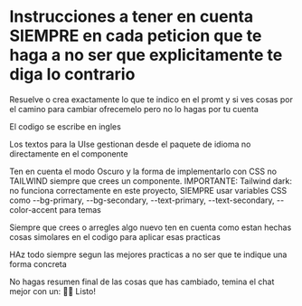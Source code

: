 # Instrucciones a tener en cuenta SIEMPRE en cada peticion que te haga a no ser que explicitamente te diga lo contrario

Resuelve o crea exactamente lo que te indico en el promt y si ves cosas por el camino para cambiar ofrecemelo pero no lo hagas por tu cuenta

El codigo se escribe en ingles

Los textos para la UIse gestionan desde el paquete de idioma no directamente en el componente

Ten en cuenta el modo Oscuro y la forma de implementarlo con CSS no TAILWIND siempre que crees un componente. IMPORTANTE: Tailwind dark: no funciona correctamente en este proyecto, SIEMPRE usar variables CSS como --bg-primary, --bg-secondary, --text-primary, --text-secondary, --color-accent para temas

Siempre que crees o arregles algo nuevo ten en cuenta como estan hechas cosas simolares en el codigo para aplicar esas practicas

HAz todo siempre segun las mejores practicas a no ser que te indique una forma concreta 

No hagas resumen final de las cosas que has cambiado, temina el chat mejor con un: 👍🏻 Listo! 